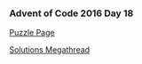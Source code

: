 ### Advent of Code 2016 Day 18

[Puzzle Page](https://adventofcode.com/2016/day/18)

[Solutions Megathread](https://www.reddit.com/r/adventofcode/comments/5iyp50/2016_day_18_solutions/)
